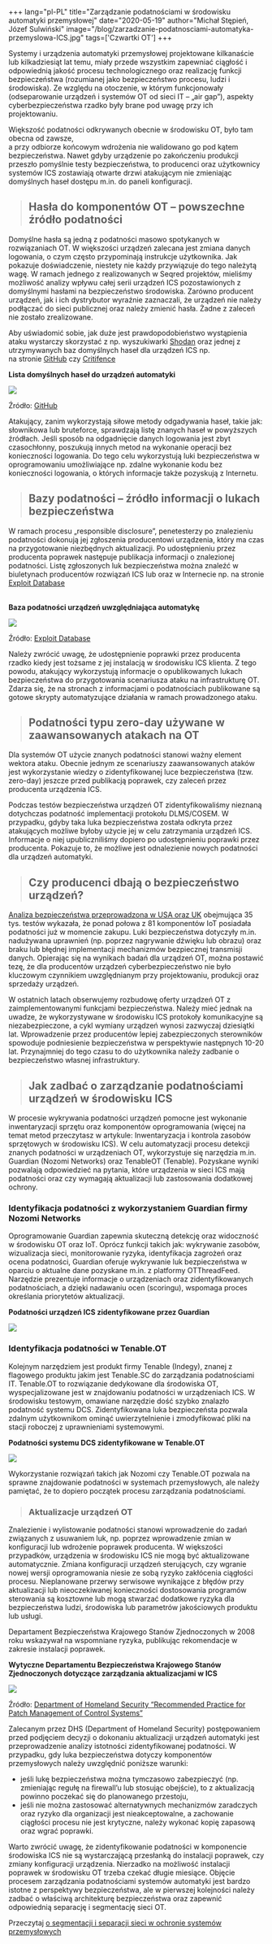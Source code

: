 +++
lang="pl-PL"
title="Zarządzanie podatnościami w środowisku automatyki przemysłowej"
date="2020-05-19"
author="Michał Stępień, Józef Sulwiński"
image="/blog/zarzadzanie-podatnosciami-automatyka-przemyslowa-ICS.jpg"
tags=['Czwartki OT']
+++

Systemy i urządzenia automatyki przemysłowej projektowane kilkanaście lub kilkadziesiąt lat temu, miały przede wszystkim zapewniać ciągłość i odpowiednią jakość procesu technologicznego oraz realizację funkcji bezpieczeństwa (rozumianej jako bezpieczeństwo procesu, ludzi i środowiska). Ze względu na otoczenie, w którym funkcjonowały (odseparowanie urządzeń i systemów OT od sieci IT – „air gap”), aspekty cyberbezpieczeństwa rzadko były brane pod uwagę przy ich projektowaniu.

Większość podatności odkrywanych obecnie w środowisku OT, było tam obecna od zawsze,  
a przy odbiorze końcowym wdrożenia nie walidowano go pod kątem bezpieczeństwa. Nawet gdyby urządzenie po zakończeniu produkcji przeszło pomyślnie testy bezpieczeństwa, to producenci oraz użytkownicy systemów ICS zostawiają otwarte drzwi atakującym nie zmieniając domyślnych haseł dostępu m.in. do paneli konfiguracji.


> Hasła do komponentów OT – powszechne źródło podatności
> ------------------------------------------------------

Domyślne hasła są jedną z podatności masowo spotykanych w rozwiązaniach OT. W większości urządzeń zalecana jest zmiana danych logowania, o czym często przypominają instrukcje użytkownika. Jak pokazuje doświadczenie, niestety nie każdy przywiązuje do tego należytą wagę. W ramach jednego z realizowanych w Seqred projektów, mieliśmy możliwość analizy wpływu całej serii urządzeń ICS pozostawionych z domyślnymi hasłami na bezpieczeństwo środowiska. Zarówno producent urządzeń, jak i ich dystrybutor wyraźnie zaznaczali, że urządzeń nie należy podłączać do sieci publicznej oraz należy zmienić hasła. Żadne z zaleceń nie zostało zrealizowane.

Aby uświadomić sobie, jak duże jest prawdopodobieństwo wystąpienia ataku wystarczy skorzystać z np. wyszukiwarki [Shodan](https://seqred.pl/shodan-rekonesans-infrastruktury-it-ot/) oraz jednej z utrzymywanych baz domyślnych haseł dla urządzeń ICS np.  
na stronie [GitHub](https://github.com/scadastrangelove/SCADAPASS/blob/master/scadapass.csv) czy [Critifence](http://critifence.com/default-password-database/)

**Lista domyślnych haseł do urządzeń automatyki**

[![](/blog/domyslne-hasla-urzadzenia-automatyki-przemyslowej-ICS-1.jpg)](/blog/domyslne-hasla-urzadzenia-automatyki-przemyslowej-ICS-1.jpg)

Źródło: [GitHub](https://github.com/scadastrangelove/SCADAPASS/blob/master/scadapass.csv)

Atakujący, zanim wykorzystają siłowe metody odgadywania haseł, takie jak: słownikowa lub bruteforce, sprawdzają listę znanych haseł w powyższych źródłach. Jeśli sposób na odgadnięcie danych logowania jest zbyt czasochłonny, poszukują innych metod na wykonanie operacji bez konieczności logowania. Do tego celu wykorzystują luki bezpieczeństwa w oprogramowaniu umożliwiające np. zdalne wykonanie kodu bez konieczności logowania, o których informacje także pozyskują z Internetu.

> Bazy podatności – źródło informacji o lukach bezpieczeństwa
> -----------------------------------------------------------

W ramach procesu „responsible disclosure”, penetesterzy po znalezieniu podatności dokonują jej zgłoszenia producentowi urządzenia, który ma czas na przygotowanie niezbędnych aktualizacji. Po udostępnieniu przez producenta poprawek następuje publikacja informacji o znalezionej podatności. Listę zgłoszonych luk bezpieczeństwa można znaleźć w biuletynach producentów rozwiązań ICS lub oraz w Internecie np. na stronie [Exploit Database](https://www.exploit-db.com/exploits/40779)

   
**Baza podatności urządzeń uwzględniająca automatykę**

[![](/blog/2-baza-podatnosci_ICS.jpg)](/blog/2-baza-podatnosci_ICS.jpg)

Źródło: [Exploit Database](https://www.exploit-db.com/exploits/40779)

Należy zwrócić uwagę, że udostępnienie poprawki przez producenta rzadko kiedy jest tożsame z jej instalacją w środowisku ICS klienta. Z tego powodu, atakujący wykorzystują informacje o opublikowanych lukach bezpieczeństwa do przygotowania scenariusza ataku na infrastrukturę OT. Zdarza się, że na stronach z informacjami o podatnościach publikowane są gotowe skrypty automatyzujące działania w ramach prowadzonego ataku.

> Podatności typu zero-day używane w zaawansowanych atakach na OT
> ---------------------------------------------------------------

Dla systemów OT użycie znanych podatności stanowi ważny element wektora ataku. Obecnie jednym ze scenariuszy zaawansowanych ataków jest wykorzystanie wiedzy o zidentyfikowanej luce bezpieczeństwa (tzw. zero-day) jeszcze przed publikacją poprawek, czy zaleceń przez producenta urządzenia ICS.

Podczas testów bezpieczeństwa urządzeń OT zidentyfikowaliśmy nieznaną dotychczas podatność implementacji protokołu DLMS/COSEM. W przypadku, gdyby taka luka bezpieczeństwa została odkryta przez atakujących możliwe byłoby użycie jej w celu zatrzymania urządzeń ICS. Informacje o niej upubliczniliśmy dopiero po udostępnieniu poprawki przez producenta. Pokazuje to, że możliwe jest odnalezienie nowych podatności dla urządzeń automatyki.

> Czy producenci dbają o bezpieczeństwo urządzeń?
> -----------------------------------------------

[Analiza bezpieczeństwa przeprowadzona w USA oraz UK](https://moniotrlab.ccis.neu.edu/wp-content/uploads/2019/09/ren-imc19.pdf) obejmująca 35 tys. testów wykazała, że ponad połowa z 81 komponentów IoT posiadała podatności już w momencie zakupu. Luki bezpieczeństwa dotyczyły m.in. nadużywana uprawnień (np. poprzez nagrywanie dźwięku lub obrazu) oraz braku lub błędnej implementacji mechanizmów bezpiecznej transmisji danych. Opierając się na wynikach badań dla urządzeń OT, można postawić tezę, że dla producentów urządzeń cyberbezpieczeństwo nie było kluczowym czynnikiem uwzględnianym przy projektowaniu, produkcji oraz sprzedaży urządzeń.

W ostatnich latach obserwujemy rozbudowę oferty urządzeń OT z zaimplementowanymi funkcjami bezpieczeństwa. Należy mieć jednak na uwadze, że wykorzystywane w środowisku ICS protokoły komunikacyjne są niezabezpieczone, a cykl wymiany urządzeń wynosi zazwyczaj dziesiątki lat. Wprowadzenie przez producentów lepiej zabezpieczonych sterowników spowoduje podniesienie bezpieczeństwa w perspektywie następnych 10-20 lat. Przynajmniej do tego czasu to do użytkownika należy zadbanie o bezpieczeństwo własnej infrastruktury.

> Jak zadbać o zarządzanie podatnościami urządzeń w środowisku ICS
> ----------------------------------------------------------------

W procesie wykrywania podatności urządzeń pomocne jest wykonanie inwentaryzacji sprzętu oraz komponentów oprogramowania (więcej na temat metod przeczytasz w artykule: Inwentaryzacja i kontrola zasobów sprzętowych w środowisku ICS). W celu automatyzacji procesu detekcji znanych podatności w urządzeniach OT, wykorzystuje się narzędzia m.in. Guardian (Nozomi Networks) oraz TenableOT (Tenable). Pozyskane wyniki pozwalają odpowiedzieć na pytania, które urządzenia w sieci ICS mają podatności oraz czy wymagają aktualizacji lub zastosowania dodatkowej ochrony.

### Identyfikacja podatności z wykorzystaniem Guardian firmy Nozomi Networks

Oprogramowanie Guardian zapewnia skuteczną detekcję oraz widoczność w środowisku OT oraz IoT. Oprócz funkcji takich jak: wykrywanie zasobów, wizualizacja sieci, monitorowanie ryzyka, identyfikacja zagrożeń oraz ocena podatności, Guardian oferuje wykrywanie luk bezpieczeństwa w oparciu o aktualne dane pozyskane m.in. z platformy OTThreadFeed. Narzędzie prezentuje informacje o urządzeniach oraz zidentyfikowanych podatnościach, a dzięki nadawaniu ocen (scoringu), wspomaga proces określania priorytetów aktualizacji.

**Podatności urządzeń ICS zidentyfikowane przez Guardian**

[![](/blog/Guardian-podatnosci-urzadzen-ICS-OT.jpg)](/blog/Guardian-podatnosci-urzadzen-ICS-OT.jpg)

### Identyfikacja podatności w Tenable.OT

Kolejnym narzędziem jest produkt firmy Tenable (Indegy), znanej z flagowego produktu jakim jest Tenable.SC do zarządzania podatnościami IT. Tenable.OT to rozwiązanie dedykowane dla środowiska OT, wyspecjalizowane jest w znajdowaniu podatności w urządzeniach ICS. W środowisku testowym, omawiane narzędzie dość szybko znalazło podatność systemu DCS. Zidentyfikowana luka bezpieczeństa pozwala zdalnym użytkownikom ominąć uwierzytelnienie i zmodyfikować pliki na stacji roboczej z uprawnieniami systemowymi.

**Podatności systemu DCS zidentyfikowane w Tenable.OT**

[![](/blog/tenable-OT-podatnosci-systemu-DCS.jpg)](/blog/tenable-OT-podatnosci-systemu-DCS.jpg)

Wykorzystanie rozwiązań takich jak Nozomi czy Tenable.OT pozwala na sprawne znajdowanie podatności w systemach przemysłowych, ale należy pamiętać, że to dopiero początek procesu zarządzania podatnościami.

> ### Aktualizacje urządzeń OT

Znalezienie i wylistowanie podatności stanowi wprowadzenie do zadań związanych z usuwaniem luk, np. poprzez wprowadzenie zmian w konfiguracji lub wdrożenie poprawek producenta. W większości przypadków, urządzenia w środowisku ICS nie mogą być aktualizowane automatycznie. Zmiana konfiguracji urządzeń sterujących, czy wgranie nowej wersji oprogramowania niesie ze sobą ryzyko zakłócenia ciągłości procesu. Nieplanowane przerwy serwisowe wynikające z błędów przy aktualizacji lub nieoczekiwanej konieczności dostosowania programów sterowania są kosztowne lub mogą stwarzać dodatkowe ryzyka dla bezpieczeństwa ludzi, środowiska lub parametrów jakościowych produktu lub usługi.

Departament Bezpieczeństwa Krajowego Stanów Zjednoczonych w 2008 roku wskazywał na wspomniane ryzyka, publikując rekomendacje w zakresie instalacji poprawek.

**Wytyczne Departamentu Bezpieczeństwa Krajowego Stanów Zjednoczonych dotyczące zarządzania aktualizacjami w ICS**

[![](/blog/zarzadzanie-aktualizacjami-ics-department-of-homeland-security.jpg)](/blog/zarzadzanie-aktualizacjami-ics-department-of-homeland-security.jpg)

Źródło: [Department of Homeland Security “Recommended Practice for Patch Management of Control Systems”](https://www.us-cert.gov/sites/default/files/recommended_practices/RP_Patch_Management_S508C.pdf)

Zalecanym przez DHS (Department of Homeland Security) postępowaniem przed podjęciem decyzji o dokonaniu aktualizacji urządzeń automatyki jest przeprowadzenie analizy istotności zidentyfikowanej podatności. W przypadku, gdy luka bezpieczeństwa dotyczy komponentów przemysłowych należy uwzględnić poniższe warunki:

*   jeśli lukę bezpieczeństwa można tymczasowo zabezpieczyć (np. zmieniając regułę na firewall’u lub stosując obejście), to z aktualizacją powinno poczekać się do planowanego przestoju,
*   jeśli nie można zastosować alternatywnych mechanizmów zaradczych oraz ryzyko dla organizacji jest nieakceptowalne, a zachowanie ciągłości procesu nie jest krytyczne, należy wykonać kopię zapasową oraz wgrać poprawki.

Warto zwrócić uwagę, że zidentyfikowanie podatności w komponencie środowiska ICS nie są wystarczającą przesłanką do instalacji poprawek, czy zmiany konfiguracji urządzenia. Nierzadko na możliwość instalacji poprawek w środowisku OT trzeba czekać długie miesiące. Objęcie procesem zarządzania podatnościami systemów automatyki jest bardzo istotne z perspektywy bezpieczeństwa, ale w pierwszej kolejności należy zadbać o właściwą architekturę bezpieczeństwa oraz zapewnić odpowiednią separację i segmentację sieci OT.

Przeczytaj [o segmentacji i separacji sieci w ochronie systemów przemysłowych](https://seqred.pl/segmentacja-sieci-ot/)